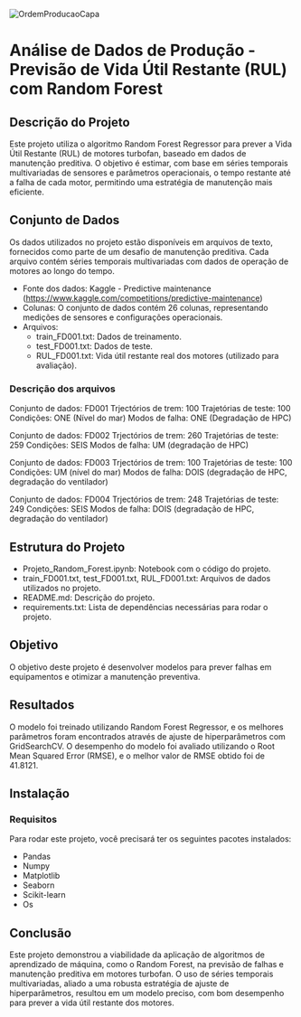 ![OrdemProducaoCapa](https://github.com/user-attachments/assets/9a966502-5281-4599-af2d-a09559b43c73)
# Análise de Dados de Produção - Previsão de Vida Útil Restante (RUL) com Random Forest
 
## Descrição do Projeto
Este projeto utiliza o algoritmo Random Forest Regressor para prever a Vida Útil Restante (RUL) de motores turbofan, baseado em dados de manutenção preditiva. O objetivo é estimar, com base em séries temporais multivariadas de sensores e parâmetros operacionais, o tempo restante até a falha de cada motor, permitindo uma estratégia de manutenção mais eficiente.

## Conjunto de Dados
Os dados utilizados no projeto estão disponíveis em arquivos de texto, fornecidos como parte de um desafio de manutenção preditiva. Cada arquivo contém séries temporais multivariadas com dados de operação de motores ao longo do tempo.
- Fonte dos dados: Kaggle - Predictive maintenance (https://www.kaggle.com/competitions/predictive-maintenance)
 - Colunas: O conjunto de dados contém 26 colunas, representando medições de sensores e configurações operacionais.
 - Arquivos:
   - train_FD001.txt: Dados de treinamento.
   - test_FD001.txt: Dados de teste.
   - RUL_FD001.txt: Vida útil restante real dos motores (utilizado para avaliação).
     
### Descrição dos arquivos
Conjunto de dados: FD001
Trjectórios de trem: 100 Trajetórias
de teste: 100
Condições: ONE (Nível do mar)
Modos de falha: ONE (Degradação de HPC)

Conjunto de dados: FD002
Trjectórios de trem: 260 Trajetórias
de teste: 259
Condições: SEIS
Modos de falha: UM (degradação de HPC)

Conjunto de dados: FD003
Trjectórios de trem: 100 Trajetórias
de teste: 100
Condições: UM (nível do mar)
Modos de falha: DOIS (degradação de HPC, degradação do ventilador)

Conjunto de dados: FD004
Trjectórios de trem: 248 Trajetórias
de teste: 249
Condições: SEIS
Modos de falha: DOIS (degradação de HPC, degradação do ventilador)

## Estrutura do Projeto
 - Projeto_Random_Forest.ipynb: Notebook com o código do projeto.
 - train_FD001.txt, test_FD001.txt, RUL_FD001.txt: Arquivos de dados utilizados no projeto.
 - README.md: Descrição do projeto.
 - requirements.txt: Lista de dependências necessárias para rodar o projeto.

## Objetivo
O objetivo deste projeto é desenvolver modelos para prever falhas em equipamentos e otimizar a manutenção preventiva.

## Resultados
O modelo foi treinado utilizando Random Forest Regressor, e os melhores parâmetros foram encontrados através de ajuste de hiperparâmetros com GridSearchCV. O desempenho do modelo foi avaliado utilizando o Root Mean Squared Error (RMSE), e o melhor valor de RMSE obtido foi de 41.8121.

## Instalação

### Requisitos
Para rodar este projeto, você precisará ter os seguintes pacotes instalados:
 - Pandas 
 - Numpy
 - Matplotlib 
 - Seaborn
 - Scikit-learn
 - Os

## Conclusão
Este projeto demonstrou a viabilidade da aplicação de algoritmos de aprendizado de máquina, como o Random Forest, na previsão de falhas e manutenção preditiva em motores turbofan. O uso de séries temporais multivariadas, aliado a uma robusta estratégia de ajuste de hiperparâmetros, resultou em um modelo preciso, com bom desempenho para prever a vida útil restante dos motores.
